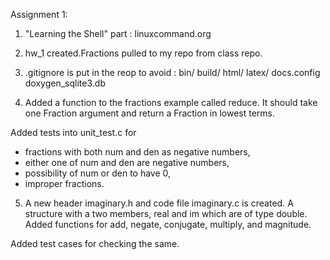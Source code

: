 Assignment 1:
1. "Learning the Shell" part : linuxcommand.org

2. hw_1 created.Fractions pulled to  my repo from class repo.

3. .gitignore is put in the reop to avoid :
bin/
build/
html/
latex/
docs.config
doxygen_sqlite3.db

4. Added a function to the fractions example called reduce.
It should take one Fraction argument and return a Fraction in lowest terms. 

Added tests into unit_test.c for 
- fractions with both num and den as negative numbers,
- either one of num and den are negative numbers, 
- possibility of num or den to have 0, 
- improper fractions.


5. A new header imaginary.h and code file imaginary.c is created.
A structure with a two members, real and im which are of type double.
Added functions for add, negate, conjugate, multiply, and magnitude.

Added test cases for checking the same.

